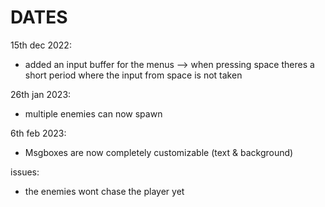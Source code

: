 # DATES

15th dec 2022:
- added an input buffer for the menus --> when pressing space theres a short period where the input from space is not taken

26th jan 2023:
- multiple enemies can now spawn

6th feb 2023:
- Msgboxes are now completely customizable (text & background)

issues:
- the enemies wont chase the player yet
